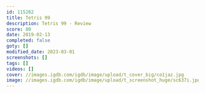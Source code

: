 ```yaml
---
id: 115282
title: Tetris 99
description: Tetris 99 - Review
score: 80
date: 2019-02-13
completed: false
goty: []
modified_date: 2023-03-01
screenshots: []
tags: []
videos: []
cover: //images.igdb.com/igdb/image/upload/t_cover_big/co1jaz.jpg
image: //images.igdb.com/igdb/image/upload/t_screenshot_huge/sc637i.jpg
---
```

